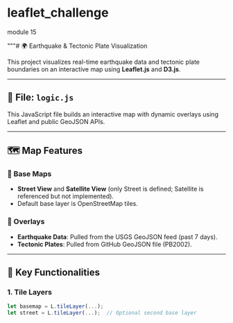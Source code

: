 # leaflet_challenge
module 15



 """# 🌍 Earthquake & Tectonic Plate Visualization

This project visualizes real-time earthquake data and tectonic plate boundaries on an interactive map using **Leaflet.js** and **D3.js**.

---

## 📁 File: `logic.js`

This JavaScript file builds an interactive map with dynamic overlays using Leaflet and public GeoJSON APIs.

---

## 🗺️ Map Features

### 🔹 Base Maps
- **Street View** and **Satellite View** (only Street is defined; Satellite is referenced but not implemented).
- Default base layer is OpenStreetMap tiles.

### 🔹 Overlays
- **Earthquake Data**: Pulled from the USGS GeoJSON feed (past 7 days).
- **Tectonic Plates**: Pulled from GitHub GeoJSON file (PB2002).

---

## 🔧 Key Functionalities

### 1. Tile Layers

```js
let basemap = L.tileLayer(...);
let street = L.tileLayer(...);  // Optional second base layer
